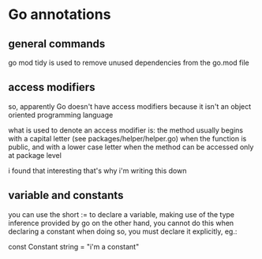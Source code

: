 # Go annotations

## general commands

go mod tidy is used to remove unused dependencies from the go.mod file

## access modifiers

so, apparently Go doesn't have access modifiers because it isn't an object oriented programming language

what is used to denote an access modifier is: the method usually begins with a capital letter (see packages/helper/helper.go)
when the function is public, and with a lower case letter when the method can be accessed only at package level

i found that interesting that's why i'm writing this down

## variable and constants

you can use the short := to declare a variable, making use of the type inference provided by go
on the other hand, you cannot do this when declaring a constant
when doing so, you must declare it explicitly, eg.:

const Constant string = "i'm a constant"